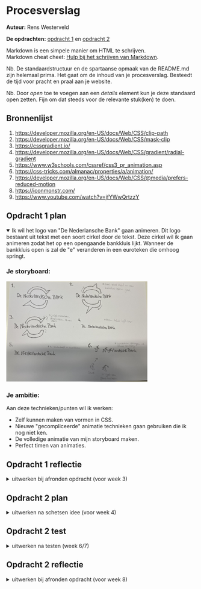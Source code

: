 # Procesverslag
**Auteur:** Rens Westerveld

**De opdrachten:** [opdracht 1](opdracht1/index.html) en [opdracht 2](opdracht2/index.html)


Markdown is een simpele manier om HTML te schrijven.  
Markdown cheat cheet: [Hulp bij het schrijven van Markdown](https://github.com/adam-p/markdown-here/wiki/Markdown-Cheatsheet).

Nb. De standaardstructuur en de spartaanse opmaak van de README.md zijn helemaal prima. Het gaat om de inhoud van je procesverslag. Besteedt de tijd voor pracht en praal aan je website.

Nb. Door *open* toe te voegen aan een *details* element kun je deze standaard open zetten. Fijn om dat steeds voor de relevante stuk(ken) te doen.



## Bronnenlijst
  1. https://developer.mozilla.org/en-US/docs/Web/CSS/clip-path
  2. https://developer.mozilla.org/en-US/docs/Web/CSS/mask-clip
  3. https://cssgradient.io/
  4. https://developer.mozilla.org/en-US/docs/Web/CSS/gradient/radial-gradient
  5. https://www.w3schools.com/cssref/css3_pr_animation.asp
  6. https://css-tricks.com/almanac/properties/a/animation/
  7. https://developer.mozilla.org/en-US/docs/Web/CSS/@media/prefers-reduced-motion
  8. https://iconmonstr.com/
  9. https://www.youtube.com/watch?v=jfYWwQrtzzY
  



## Opdracht 1 plan

<details open>
  <summary>Ik wil het logo van "De Nederlansche Bank" gaan animeren. Dit logo bestaant uit tekst met een soort cirkel door de tekst. Deze cirkel
  wil ik gaan animeren zodat het op een opengaande bankkluis lijkt. Wanneer de bankkluis open is zal de "e" veranderen in een euroteken die omhoog springt.</summary>


  ### Je storyboard:
  <img src="readme-images/storyboardopdracht1.jpg" width="375px" alt="storyboard voor opdracht 1">


  ### Je ambitie: 
  Aan deze technieken/punten wil ik werken:
  - Zelf kunnen maken van vormen in CSS.
  - Nieuwe "gecompliceerde" animatie technieken gaan gebruiken die ik nog niet ken.
  - De volledige animatie van mijn storyboard maken.
  - Perfect timen van animaties.
 
</details>



## Opdracht 1 reflectie

<details>
  <summary>uitwerken bij afronden opdracht (voor week 3)</summary>


  ### Je uitkomst - karakteristiek screenshot(s):
  <img src="readme-images/opdracht1ss1.png" width="375px" alt="uitomst opdracht 1">


  ### Dit ging goed/Heb ik geleerd: 
  Korte omschrijving met plaatje(s)

  Ik heb geleerd om een HTML element helemaal te stijlen met CSS. Zo heb ik van de h1 een cirkel gemaakt. (paars)
  Ik heb nu ook voor het eerst met clip-path gewerkt om zo een vorm te maken (driehoek). (rood)
  Ik begrijp nu positioneren beter (bijvoorbeeld de driekhoeken draaien en positioneren). (rood)

  <img src="readme-images/opdracht1ss2.png" width="375px" alt="top">


  ### Dit was lastig/Is niet gelukt:
  Korte omschrijving met plaatje(s)
  Ik vond het lastig om oplossingen voor specifieke dingen via internet te vinden.
  De toegankelijkheids ophoging voor "Verminder beweging" ging erg stroef. Hij wilde bij mij steeds niet werken om alles te pauzeren als standaard te hebben en
  pas af te spelen wanneer iemand geen voorkeur heeft. Andersom lukte het wel dus na hulp van Sanne/U is het mij toch gelukt. Het probleem zat hem in de selectie (werkte niet op de body, maar alleen op "*" en ik moest ::before en ::after er specifiek bij zetten) van de
  elementen en ik moest "!important" achter running zetten. 

  <img src="readme-images/opdracht1ss3.png" width="375px" alt="bummer">
</details>



## Opdracht 2 plan

<details>
  <summary>uitwerken na schetsen idee (voor week 4)</summary>


  ### Je ontwerp:
  <img src="readme-images/opdracht2ss1.png" width="375px" alt="ontwerp opdracht 2">


  ### Je ambitie: 
  Aan deze technieken/punten wil ik werken:
  - Javascript leren
    - Muziek laten afspelen
    - Item toe laten voegen aan een lijst
  - Meer werken met grid
</details>



## Opdracht 2 test

<details>
  <summary>uitwerken na testen (week 6/7)</summary>

  Neem minimaal 5 bevindingen op:



  ### Bevinding 1:
  Elke keer als ik 2 items toevoegde aan mij lijst versprong die ineens van plek. (tekst en afbeelding(en)
  <img src="readme-images/bevinding1.png" width="375px" alt="top">

  #### oplossing:
  Ik heb de code helemaal opnieuw geschreven omdat er meerde fouten inzaten en toen werkte het beter, maar de grootste fout zat hem in het inspecteren van chrome waar ik geen invloed op heb.



  ### Bevinding 2:
  Als ik filterde dan veranderde de vormgeving van de muziekkaartjes (tekst en afbeeding(en)).
  <img src="readme-images/bevinding2-1.png" width="375px" alt="top">

  #### oplossing:
  De vormgeving zat nog niet goed toegepast op alle kaartjes. Omdat door het filteren de kaartjes een andere class kregen ging deze vormgeving niet mee.
  <img src="readme-images/bevinding2-2.png" width="375px" alt="top">



  ### Bevinding 3:
  Wanneer ik een muziek kaart sleep vanaf de tekst, dan wordt de tekst toegevoegd aan de afspeellijst en niet het hele kaartje.
  <img src="readme-images/bevinding3.png" width="375px" alt="top">

  #### oplossing:
  Door te luisteren naar de dichtsbijzijnde LI en alleen die toe te voegen aan de .list werd het hele kaartje toegevoegd ipv. elementen ervan.



  ### Bevinding 4:
  Wanneer ik een kaartje naar een van de kanten wilde slepen werd hij niet toegevoegd aan de afspeelijst, maar werd het beeld breder.
  <img src="readme-images/bevinding5.png" width="375px" alt="top">

  #### oplossing:
  Ik heb de code helemaal opnieuw geschreven omdat er meerde fouten inzaten en toe werkte het wel. Ik heb de pagina anders ingedeeld en de HTML wat simpeler gemaakt.
</details>



## Opdracht 2 reflectie

<details>
  <summary>uitwerken bij afronden opdracht (voor week 8)</summary>

  ### Je uitkomst - karakteristiek screenshot(s):
  <img src="readme-images/eindopdracht2.png" width="375px" alt="uitkomst opdracht 2">


  ### Dit ging goed/Heb ik geleerd: 
  Korte omschrijving met plaatje(s)

  Ik heb echt veel Javascript geleerd. Ik weet nu hoe ik items van de ene UL naa de ander kan overzetten, Ik heb weer geoefend met een dropdown menu, Ik weet nu hoe ik
  items moet filteren. Ik heb nu ook beter leren werken met grids, want voorheen snapte ik alleen flexbox.
  <img src="readme-images/geleerd1.png" width="375px" alt="top">
  <img src="readme-images/geleerd2.png" width="375px" alt="top">
  <img src="readme-images/geleerd3.png" width="375px" alt="top">


  ### Dit was lastig/Is niet gelukt:
  Korte omschrijving met plaatje(s)

  Het beginnen met javascript zonder voorbeelden of hulp ging erg lastig, maar door het voorbeeld van de tinderkaartjes heb ik erg veel geleerd en heb ik dit ook toe kunnen
  passen op mijn eigen ontwerp. Toen ik eenmaal een goede basis had liep het wel beter en kon ik specifieker kijken naar fouten die ik onderweg maakte me javascript in plaatst van het zoeken naar hoe iets nou moest.

  Ik vond het lastig om een muziekspeler te maken die items vanuit te afspeellijst af te spelen.
  <img src="readme-images/opdracht2lastig.png" width="375px" alt="bummer">
</details>